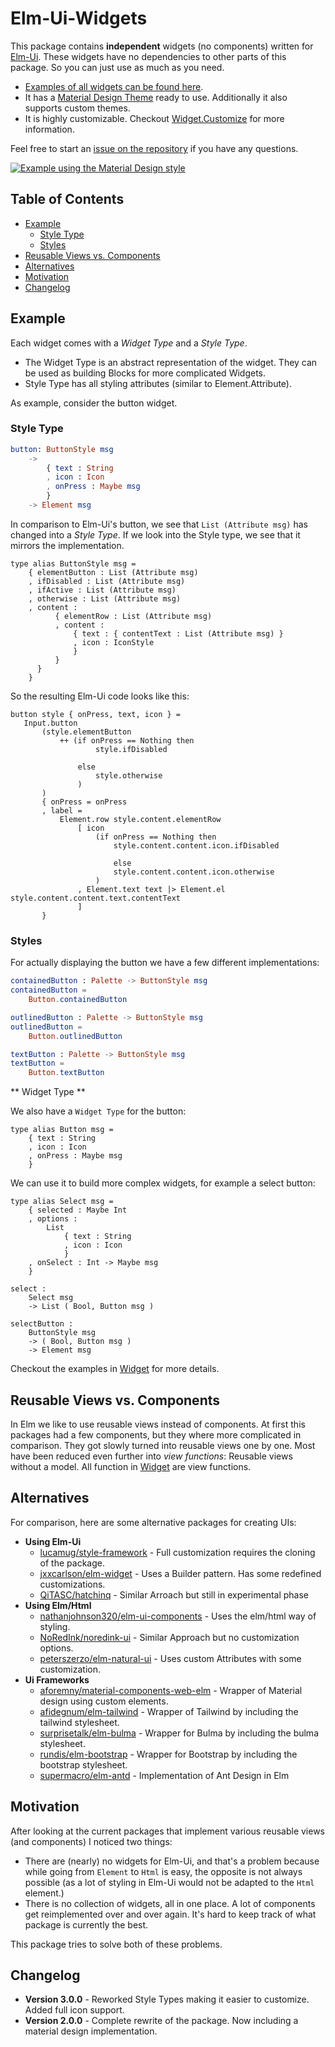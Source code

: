 # Elm-Ui-Widgets

This package contains **independent** widgets (no components) written for [Elm-Ui](https://package.elm-lang.org/packages/mdgriffith/elm-ui/latest/). These widgets have no dependencies to other parts of this package. So you can just use as much as you need.

* [Examples of all widgets can be found here](https://orasund.github.io/elm-ui-widgets/3.0.0/).
* It has a [Material Design Theme](/Widget-Material) ready to use. Additionally it also supports custom themes.
* It is highly customizable. Checkout [Widget.Customize](/Widget-Customize) for more information.

Feel free to start an [issue on the repository](https://github.com/Orasund/elm-ui-widgets/issues) if you have any questions.

[![Example using the Material Design style](https://orasund.github.io/elm-ui-widgets/assets/material-style.png)](https://orasund.github.io/elm-ui-widgets/3.0.0/)

## Table of Contents

* [Example](#example)
  * [Style Type](#style-type)
  * [Styles](#styles)
* [Reusable Views vs. Components](#reusable-views-vs-components)
* [Alternatives](#alternatives)
* [Motivation](#motivation)
* [Changelog](#changelog)

## Example

Each widget comes with a _Widget Type_ and a _Style Type_.
* The Widget Type is an abstract representation of the widget. They can be used as building Blocks for more complicated Widgets.
* Style Type has all styling attributes (similar to Element.Attribute).

As example, consider the button widget.

### Style Type

```elm
button: ButtonStyle msg
    ->
        { text : String
        , icon : Icon
        , onPress : Maybe msg
        }
    -> Element msg
```

In comparison to Elm-Ui's button, we see  that `List (Attribute msg)` has changed into a _Style Type_. If we look into the Style type, we see that it mirrors the implementation.
  ```
  type alias ButtonStyle msg =
      { elementButton : List (Attribute msg)
      , ifDisabled : List (Attribute msg)
      , ifActive : List (Attribute msg)
      , otherwise : List (Attribute msg)
      , content : 
            { elementRow : List (Attribute msg)
            , content :
                { text : { contentText : List (Attribute msg) }
                , icon : IconStyle
                }
            }
        }
      }
  ```

 So the resulting Elm-Ui code looks like this:

 ```
 button style { onPress, text, icon } =
    Input.button
        (style.elementButton
            ++ (if onPress == Nothing then
                    style.ifDisabled

                else
                    style.otherwise
                )
        )
        { onPress = onPress
        , label =
            Element.row style.content.elementRow
                [ icon
                    (if onPress == Nothing then
                        style.content.content.icon.ifDisabled

                        else
                        style.content.content.icon.otherwise
                    )
                , Element.text text |> Element.el style.content.content.text.contentText
                ]
        }
 ```

### Styles

For actually displaying the button we have a few different implementations:

``` elm
containedButton : Palette -> ButtonStyle msg
containedButton =
    Button.containedButton

outlinedButton : Palette -> ButtonStyle msg
outlinedButton =
    Button.outlinedButton

textButton : Palette -> ButtonStyle msg
textButton =
    Button.textButton
```

** Widget Type **

We also have a `Widget Type` for the button:

```
type alias Button msg =
    { text : String
    , icon : Icon
    , onPress : Maybe msg
    }
```

We can use it to build more complex widgets, for example a select button:

```
type alias Select msg =
    { selected : Maybe Int
    , options :
        List
            { text : String
            , icon : Icon
            }
    , onSelect : Int -> Maybe msg
    }

select :
    Select msg
    -> List ( Bool, Button msg )

selectButton :
    ButtonStyle msg
    -> ( Bool, Button msg )
    -> Element msg
```

Checkout the examples in [Widget](https://package.elm-lang.org/packages/Orasund/elm-ui-widgets/latest/Widget) for more details.

## Reusable Views vs. Components

In Elm we like to use reusable views instead of components.
At first this packages had a few components, but they where more complicated in comparison. They got slowly turned into reusable views one by one. Most have been reduced even further into _view functions_: Reusable views without a model. All function in [Widget](https://package.elm-lang.org/packages/Orasund/elm-ui-widgets/latest/Widget) are view functions.

## Alternatives

For comparison, here are some alternative packages for creating UIs:

* **Using Elm-Ui**
    * [lucamug/style-framework](https://dark.elm.dmy.fr/packages/lucamug/style-framework/latest/) - Full customization requires the cloning of the package.
    * [jxxcarlson/elm-widget](https://dark.elm.dmy.fr/packages/jxxcarlson/elm-widget/latest/Widget-Button) -  Uses a Builder pattern. Has some redefined customizations.
    * [QiTASC/hatchinq](https://dark.elm.dmy.fr/packages/QiTASC/hatchinq/latest/) - Similar Arroach but still in experimental phase
* **Using Elm/Html**
    * [nathanjohnson320/elm-ui-components](https://dark.elm.dmy.fr/packages/nathanjohnson320/elm-ui-components/latest/) - Uses the elm/html way of styling.
    * [NoRedInk/noredink-ui](https://dark.elm.dmy.fr/packages/NoRedInk/noredink-ui/latest/) - Similar Approach but no customization options.
    * [peterszerzo/elm-natural-ui](https://dark.elm.dmy.fr/packages/peterszerzo/elm-natural-ui/latest) - Uses custom Attributes with some customization.
* **Ui Frameworks**
    * [aforemny/material-components-web-elm](https://dark.elm.dmy.fr/packages/aforemny/material-components-web-elm/latest/) - Wrapper of Material design using custom elements.
    * [afidegnum/elm-tailwind](https://dark.elm.dmy.fr/packages/afidegnum/elm-tailwind/latest/) - Wrapper of Tailwind by including the tailwind stylesheet.
    * [surprisetalk/elm-bulma](https://dark.elm.dmy.fr/packages/surprisetalk/elm-bulma/latest/) - Wrapper for Bulma by  including the bulma stylesheet.
    * [rundis/elm-bootstrap](https://dark.elm.dmy.fr/packages/rundis/elm-bootstrap/latest/) - Wrapper for Bootstrap by including the bootstrap stylesheet.
    * [supermacro/elm-antd](https://package.elm-lang.org/packages/supermacro/elm-antd/latest/) - Implementation of Ant Design in Elm

## Motivation

After looking at the current packages that implement various reusable views (and components) I noticed two things:

* There are (nearly) no widgets for Elm-Ui, and that's a problem because while going from `Element` to `Html` is easy, the opposite is not always possible (as a lot of styling in Elm-Ui would not be adapted to the `Html` element.)
* There is no collection of widgets, all in one place. A lot of components get reimplemented over and over again. It's hard to keep track of what package is currently the best.

This package tries to solve both of these problems.

## Changelog

* **Version 3.0.0** - Reworked Style Types making it easier to customize. Added full icon support.
* **Version 2.0.0** - Complete rewrite of the package. Now including a material design implementation.
